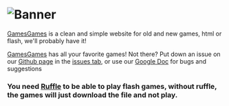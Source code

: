 # ![Banner](https://github.com/Fluffy-Banana/devrepo/blob/3d8fc2ccf398a52e1a99e9f3d04fef9faef88888/banner-gamesgames.png)

[GamesGames](https://fluffy-banana.github.io/gamesgames/) is a clean and simple website for old and new games, html or flash, we'll probably have it!

[GamesGames](https://fluffy-banana.github.io/gamesgames/) has all your favorite games! Not there? Put down an issue on our [Github page](https://github.com/Fluffy-Banana/gamesgames) in the [issues tab](https://github.com/Fluffy-Banana/gamesgames/issues), or use our [Google Doc](https://forms.gle/UyQpTTxGELdY8MHYA) for bugs and suggestions

### You need [Ruffle](https://ruffle.rs/) to be able to play flash games, without ruffle, the games will just download the file and not play.
